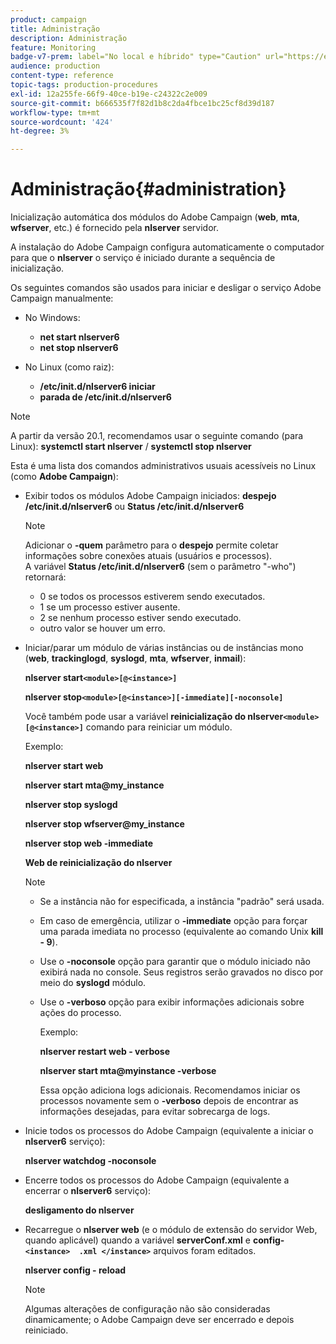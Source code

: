 ```yaml
---
product: campaign
title: Administração
description: Administração
feature: Monitoring
badge-v7-prem: label="No local e híbrido" type="Caution" url="https://experienceleague.adobe.com/docs/campaign-classic/using/installing-campaign-classic/architecture-and-hosting-models/hosting-models-lp/hosting-models.html?lang=pt-BR" tooltip="Aplica-se somente a implantações locais e híbridas"
audience: production
content-type: reference
topic-tags: production-procedures
exl-id: 12a255fe-66f9-40ce-b19e-c24322c2e009
source-git-commit: b666535f7f82d1b8c2da4fbce1bc25cf8d39d187
workflow-type: tm+mt
source-wordcount: '424'
ht-degree: 3%

---
```


# Administração{#administration}



Inicialização automática dos módulos do Adobe Campaign (**web**, **mta**, **wfserver**, etc.) é fornecido pela **nlserver** servidor.

A instalação do Adobe Campaign configura automaticamente o computador para que o **nlserver** o serviço é iniciado durante a sequência de inicialização.

Os seguintes comandos são usados para iniciar e desligar o serviço Adobe Campaign manualmente:

* No Windows:

   * **net start nlserver6**
   * **net stop nlserver6**

* No Linux (como raiz):

   * **/etc/init.d/nlserver6 iniciar**
   * **parada de /etc/init.d/nlserver6**

>[!NOTE]
>
>A partir da versão 20.1, recomendamos usar o seguinte comando (para Linux): **systemctl start nlserver** / **systemctl stop nlserver**

Esta é uma lista dos comandos administrativos usuais acessíveis no Linux (como **Adobe Campaign**):

* Exibir todos os módulos Adobe Campaign iniciados: **despejo /etc/init.d/nlserver6** ou **Status /etc/init.d/nlserver6**

  >[!NOTE]
  >
  >Adicionar o **-quem** parâmetro para o **despejo** permite coletar informações sobre conexões atuais (usuários e processos).\
  >A variável **Status /etc/init.d/nlserver6** (sem o parâmetro &quot;-who&quot;) retornará:
  >
  >    * 0 se todos os processos estiverem sendo executados.
  >    * 1 se um processo estiver ausente.
  >    * 2 se nenhum processo estiver sendo executado.
  >    * outro valor se houver um erro.
  >

* Iniciar/parar um módulo de várias instâncias ou de instâncias mono (**web**, **trackinglogd**, **syslogd**, **mta**, **wfserver**, **inmail**):

  **nlserver start`<module>[@<instance>]`**

  **nlserver stop`<module>[@<instance>][-immediate][-noconsole]`**

  Você também pode usar a variável **reinicialização do nlserver`<module>[@<instance>]`** comando para reiniciar um módulo.

  Exemplo:

  **nlserver start web**

  **nlserver start mta@my_instance**

  **nlserver stop syslogd**

  **nlserver stop wfserver@my_instance**

  **nlserver stop web -immediate**

  **Web de reinicialização do nlserver**

  >[!NOTE]
  >
  >* Se a instância não for especificada, a instância &quot;padrão&quot; será usada.
  >* Em caso de emergência, utilizar o **-immediate** opção para forçar uma parada imediata no processo (equivalente ao comando Unix **kill - 9**).
  >* Use o **-noconsole** opção para garantir que o módulo iniciado não exibirá nada no console. Seus registros serão gravados no disco por meio do **syslogd** módulo.
  >* Use o **-verboso** opção para exibir informações adicionais sobre ações do processo.
  >
  >   Exemplo:
  >
  >   **nlserver restart web - verbose**
  >
  >   **nlserver start mta@myinstance -verbose**
  >
  >   Essa opção adiciona logs adicionais. Recomendamos iniciar os processos novamente sem o **-verboso** depois de encontrar as informações desejadas, para evitar sobrecarga de logs.

* Inicie todos os processos do Adobe Campaign (equivalente a iniciar o **nlserver6** serviço):

  **nlserver watchdog -noconsole**

* Encerre todos os processos do Adobe Campaign (equivalente a encerrar o **nlserver6** serviço):

  **desligamento do nlserver**

* Recarregue o **nlserver web** (e o módulo de extensão do servidor Web, quando aplicável) quando a variável **serverConf.xml** e **config-`<instance>  .xml </instance>`** arquivos foram editados.

  **nlserver config - reload**

  >[!NOTE]
  >
  >Algumas alterações de configuração não são consideradas dinamicamente; o Adobe Campaign deve ser encerrado e depois reiniciado.
